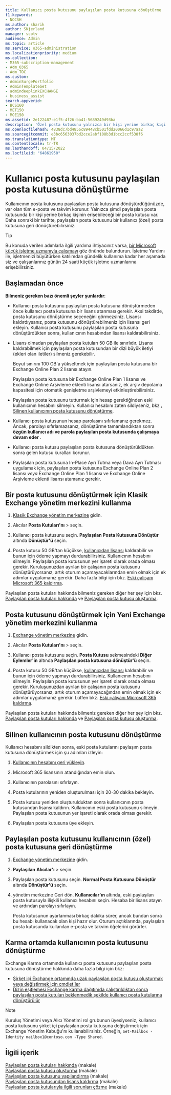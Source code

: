 ```yaml
---
title: Kullanıcı posta kutusunu paylaşılan posta kutusuna dönüştürme
f1.keywords:
- NOCSH
ms.author: sharik
author: SKjerland
manager: scotv
audience: Admin
ms.topic: article
ms.service: o365-administration
ms.localizationpriority: medium
ms.collection:
- M365-subscription-management
- Adm_O365
- Adm_TOC
ms.custom:
- AdminSurgePortfolio
- AdminTemplateSet
- admindeeplinkEXCHANGE
- business_assist
search.appverid:
- BCS160
- MET150
- MOE150
ms.assetid: 2e122487-e1f5-4f26-ba41-5689249d93ba
description: 'Özel posta kutusunu yalnızca bir kişi yerine birkaç kişi tarafından erişilebilen paylaşılan posta kutusuna dönüştürmeyi öğrenin. '
ms.openlocfilehash: 4838dc7bd4856c89448cb501fdd20066d1c97aa2
ms.sourcegitcommit: e3bc6563037bd2cce2abf108b3d1bcc2ccf538f6
ms.translationtype: MT
ms.contentlocale: tr-TR
ms.lasthandoff: 04/15/2022
ms.locfileid: "64861950"
---
```

# <a name="convert-a-user-mailbox-to-a-shared-mailbox"></a>Kullanıcı posta kutusunu paylaşılan posta kutusuna dönüştürme

Kullanıcının posta kutusunu paylaşılan posta kutusuna dönüştürdüğünüzde, var olan tüm e-posta ve takvim korunur. Yalnızca şimdi paylaşılan posta kutusunda bir kişi yerine birkaç kişinin erişebileceği bir posta kutusu var. Daha sonraki bir tarihte, paylaşılan posta kutusunu bir kullanıcı (özel) posta kutusuna geri dönüştürebilirsiniz.

> [!TIP]
> Bu konuda verilen adımlarla ilgili yardıma ihtiyacınız varsa, [bir Microsoft küçük işletme uzmanıyla çalışmayı](https://go.microsoft.com/fwlink/?linkid=2186871) göz önünde bulundurun. İşletme Yardımı ile, işletmenizi büyütürken katılımdan gündelik kullanıma kadar her aşamada siz ve çalışanlarınız günün 24 saati küçük işletme uzmanlarına erişebilirsiniz.

## <a name="before-you-begin"></a>Başlamadan önce

**Bilmeniz gereken bazı önemli şeyler şunlardır**:

- Kullanıcı posta kutusunu paylaşılan posta kutusuna dönüştürmeden önce kullanıcı posta kutusuna bir lisans atanması gerekir. Aksi takdirde, posta kutusunu dönüştürme seçeneğini görmezsiniz. Lisansı kaldırdıysanız, posta kutusunu dönüştürebilmeniz için lisansı geri ekleyin. Kullanıcı posta kutusunu paylaşılan posta kutusuna dönüştürdükten sonra, kullanıcının hesabından lisansı kaldırabilirsiniz.

- Lisans olmadan paylaşılan posta kutuları 50 GB ile sınırlıdır. Lisansı kaldırabilmek için paylaşılan posta kutusundan bir dizi büyük iletiyi (ekleri olan iletiler) silmeniz gerekebilir.

  Boyut sınırını 100 GB'a yükseltmek için paylaşılan posta kutusuna bir Exchange Online Plan 2 lisansı atayın.

  Paylaşılan posta kutusuna bir Exchange Online Plan 1 lisansı ve Exchange Online Arşivleme eklenti lisansı atarsanız, ek arşiv depolama kapasitesi için otomatik genişletme arşivlemeyi etkinleştirebilirsiniz.

- Paylaşılan posta kutusunu tutturmak için hesap gerektiğinden eski kullanıcının hesabını silmeyin. Kullanıcı hesabını zaten sildiyseniz, bkz [. Silinen kullanıcının posta kutusunu dönüştürme](#convert-the-mailbox-of-a-deleted-user).

- Kullanıcı posta kutusunun hesap parolasını sıfırlamanız gerekmez. Ancak, parolayı sıfırlamazsanız, dönüştürme tamamlandıktan sonra **özgün kullanıcı adı ve parola paylaşılan posta kutusunda çalışmaya devam eder** .

- Kullanıcı posta kutusu paylaşılan posta kutusuna dönüştürüldükten sonra gelen kutusu kuralları korunur.

- Paylaşılan posta kutusuna In-Place Ayrı Tutma veya Dava Ayrı Tutması uygulamak için, paylaşılan posta kutusuna Exchange Online Plan 2 lisansı *veya* Exchange Online Plan 1 lisansı ve Exchange Online Arşivleme eklenti lisansı atamanız gerekir.

## <a name="use-the-classic-exchange-admin-center-to-convert-a-mailbox"></a>Bir posta kutusunu dönüştürmek için Klasik Exchange yönetim merkezini kullanma

1. <a href="https://go.microsoft.com/fwlink/p/?linkid=2059104" target="_blank">Klasik Exchange yönetim merkezine</a> gidin.

2. Alıcılar **Posta Kutuları'nı** \> seçin.

3. Kullanıcı posta kutusunu seçin. **Paylaşılan Posta Kutusuna Dönüştür** altında **Dönüştür'ü** seçin.

4. Posta kutusu 50 GB'tan küçükse, [kullanıcıdan lisansı](../manage/remove-licenses-from-users.md) kaldırabilir ve bunun için ödeme yapmayı durdurabilirsiniz. Kullanıcının hesabını silmeyin. Paylaşılan posta kutusunun yer işareti olarak orada olması gerekir. Kuruluşunuzdan ayrılan bir çalışanın posta kutusunu dönüştürüyorsanız, artık oturum açamayacaklarından emin olmak için ek adımlar uygulamanız gerekir. Daha fazla bilgi için bkz. [Eski çalışanı Microsoft 365 kaldırma](../add-users/remove-former-employee.md).

Paylaşılan posta kutuları hakkında bilmeniz gereken diğer her şey için bkz. [Paylaşılan posta kutuları hakkında](about-shared-mailboxes.md) ve [Paylaşılan posta kutusu oluşturma](create-a-shared-mailbox.md).

## <a name="use-the-new-exchange-admin-center-to-convert-a-mailbox"></a>Posta kutusunu dönüştürmek için Yeni Exchange yönetim merkezini kullanma

1. <a href="https://admin.exchange.microsoft.com/#/homepage" target="_blank"> Exchange yönetim merkezine</a> gidin.

2. Alıcılar **Posta Kutuları'nı** \> seçin.

3. Kullanıcı posta kutusunu seçin. **Posta Kutusu** sekmesindeki **Diğer Eylemler'in** altında **Paylaşılan posta kutusuna dönüştür'ü** seçin.

4. Posta kutusu 50 GB'tan küçükse, [kullanıcıdan lisansı](../manage/remove-licenses-from-users.md) kaldırabilir ve bunun için ödeme yapmayı durdurabilirsiniz. Kullanıcının hesabını silmeyin. Paylaşılan posta kutusunun yer işareti olarak orada olması gerekir. Kuruluşunuzdan ayrılan bir çalışanın posta kutusunu dönüştürüyorsanız, artık oturum açamayacağından emin olmak için ek adımlar uygulamanız gerekir. Lütfen bkz. [Eski çalışanı Microsoft 365 kaldırma](../add-users/remove-former-employee.md).

Paylaşılan posta kutuları hakkında bilmeniz gereken diğer her şey için bkz. [Paylaşılan posta kutuları hakkında](about-shared-mailboxes.md) ve [Paylaşılan posta kutusu oluşturma](create-a-shared-mailbox.md).

## <a name="convert-the-mailbox-of-a-deleted-user"></a>Silinen kullanıcının posta kutusunu dönüştürme

Kullanıcı hesabını sildikten sonra, eski posta kutularını paylaşım posta kutusuna dönüştürmek için şu adımları izleyin:

1. [Kullanıcının hesabını geri yükleyin](../add-users/restore-user.md).

2. Microsoft 365 lisansının atandığından emin olun.

3. Kullanıcının parolasını sıfırlayın.

4. Posta kutularının yeniden oluşturulması için 20-30 dakika bekleyin.

5. Posta kutusu yeniden oluşturulduktan sonra kullanıcının posta kutusundan lisansı kaldırın. Kullanıcının eski posta kutusunu silmeyin. Paylaşılan posta kutusunun yer işareti olarak orada olması gerekir.

6. Paylaşılan posta kutusuna üye ekleyin.

## <a name="convert-a-shared-mailbox-back-to-a-users-private-mailbox"></a>Paylaşılan posta kutusunu kullanıcının (özel) posta kutusuna geri dönüştürme

1. <a href="https://go.microsoft.com/fwlink/p/?linkid=2059104" target="_blank">Exchange yönetim merkezine</a> gidin.

2. **Paylaşılan** **Alıcılar'ı** \> seçin.

3. Paylaşılan posta kutusunu seçin. **Normal Posta Kutusuna Dönüştür** altında **Dönüştür'ü** seçin.

4. yönetim merkezine Geri dön. **Kullanıcılar'ın** altında, eski paylaşılan posta kutusuyla ilişkili kullanıcı hesabını seçin. Hesaba bir lisans atayın ve ardından parolayı sıfırlayın.

   Posta kutusunun ayarlanması birkaç dakika sürer, ancak bundan sonra bu hesabı kullanacak olan kişi hazır olur. Oturum açtıklarında, paylaşılan posta kutusunda kullanılan e-posta ve takvim öğelerini görürler.

## <a name="convert-a-users-mailbox-in-a-hybrid-environment"></a>Karma ortamda kullanıcının posta kutusunu dönüştürme

Exchange Karma ortamında kullanıcı posta kutusunu paylaşılan posta kutusuna dönüştürme hakkında daha fazla bilgi için bkz:

- [Şirket içi Exchange ortamında uzak paylaşılan posta kutusu oluşturmak veya değiştirmek için cmdlet'ler](https://support.microsoft.com/office/cmdlets-to-create-or-modify-a-remote-shared-mailbox-in-an-on-premises-exchange-environment-9e83fb59-c001-729c-a4c0-b2964c154b49)
- [Dizin eşitlemesi Exchange karma dağıtımda çalıştırıldıktan sonra paylaşılan posta kutuları beklenmedik şekilde kullanıcı posta kutularına dönüştürülür](/exchange/troubleshoot/user-and-shared-mailboxes/shared-mailboxes-unexpectedly-converted-to-user-mailboxes)

> [!NOTE]
> Kuruluş Yönetimi veya Alıcı Yönetimi rol grubunun üyesiyseniz, kullanıcı posta kutusunu şirket içi paylaşılan posta kutusuna değiştirmek için Exchange Yönetim Kabuğu'nı kullanabilirsiniz. Örneğin, `Set-Mailbox -Identity mailbox1@contoso.com -Type Shared`.

## <a name="related-content"></a>İlgili içerik

[Paylaşılan posta kutuları hakkında](about-shared-mailboxes.md) (makale)\
[Paylaşılan posta kutusu oluşturma](create-a-shared-mailbox.md) (makale)\
[Paylaşılan posta kutusunu yapılandırma](configure-a-shared-mailbox.md) (makale)\
[Paylaşılan posta kutusundan lisans kaldırma](remove-license-from-shared-mailbox.md) (makale)\
[Paylaşılan posta kutularıyla ilgili sorunları çözme](resolve-issues-with-shared-mailboxes.md) (makale)
